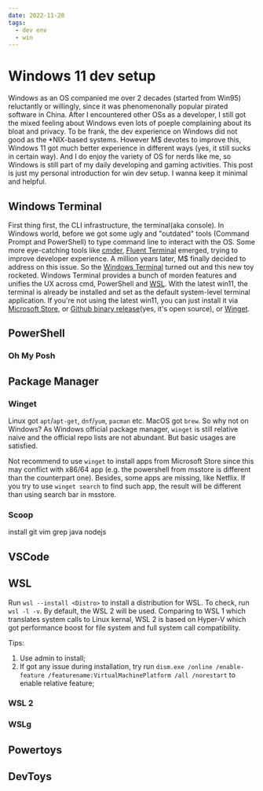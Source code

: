 ```yaml
---
date: 2022-11-20
tags:
  - dev env
  - win
---
```


# Windows 11 dev setup

Windows as an OS companied me over 2 decades (started from Win95) reluctantly or willingly, since it was phenomenonally popular pirated software in China. After I encountered other OSs as a developer, I still got the mixed feeling about Windows even lots of poeple complaining about its bloat and privacy. To be frank, the dev experience on Windows did not good as the \*NIX-based systems. However M$ devotes to improve this, Windows 11 got much better experience in different ways (yes, it still sucks in certain way). And I do enjoy the variety of OS for nerds like me, so Windows is still part of my daily developing and gaming activities.
This post is just my personal introduction for win dev setup. I wanna keep it minimal and helpful.

## Windows Terminal

First thing first, the CLI infrastructure, the terminal(aka console). In Windows world, before we got some ugly and "outdated" tools (Command Prompt and PowerShell) to type command line to interact with the OS. Some more eye-catching tools like [cmder](https://cmder.app/), [Fluent Terminal](https://github.com/felixse/FluentTerminal) emerged, trying to improve developer experience. A million years later, M$ finally decided to address on this issue. So the [Windows Terminal](https://github.com/microsoft/terminal) turned out and this new toy rocketed.
Windows Terminal provides a bunch of morden features and unifies the UX across cmd, PowerShell and [WSL](##WSL). With the latest win11, the terminal is already be installed and set as the default system-level terminal application. If you're not using the latest win11, you can just install it via [Microsoft Store](https://aka.ms/terminal), or [Github binary release](https://github.com/microsoft/terminal/releases)(yes, it's open source), or [Winget](###Winget).

## PowerShell

### Oh My Posh

## Package Manager

### Winget

Linux got `apt`/`apt-get`, `dnf`/`yum`, `pacman` etc. MacOS got `brew`. So why not on Windows? As Windows official package manager, `winget` is still relative naive and the official repo lists are not abundant. But basic usages are satisfied.

Not recommend to use `winget` to install apps from Microsoft Store since this may conflict with x86/64 app (e.g. the powershell from msstore is different than the counterpart one). Besides, some apps are missing, like Netflix. If you try to use `winget search` to find such app, the result will be different than using search bar in msstore.

### Scoop

install git vim grep java nodejs

## VSCode

## WSL

Run `wsl --install <Distro>` to install a distribution for WSL. To check, run `wsl -l -v`. By default, the WSL 2 will be used. Comparing to WSL 1 which translates system calls to Linux kernal, WSL 2 is based on Hyper-V which got performance boost for file system and full system call compatibility.

Tips:

1. Use admin to install;
2. If got any issue during installation, try run `dism.exe /online /enable-feature /featurename:VirtualMachinePlatform /all /norestart` to enable relative feature;

### WSL 2

### WSLg

## Powertoys

## DevToys
